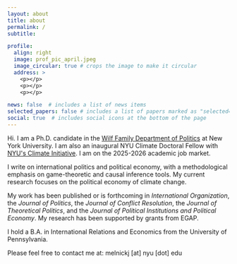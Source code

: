 ```yaml
---
layout: about
title: about
permalink: /
subtitle:

profile:
  align: right
  image: prof_pic_april.jpeg
  image_circular: true # crops the image to make it circular
  address: >
    <p></p>
    <p></p>
    <p></p>

news: false  # includes a list of news items
selected_papers: false # includes a list of papers marked as "selected={true}"
social: true  # includes social icons at the bottom of the page
---
```


Hi. I am a Ph.D. candidate in the [Wilf Family Department of Politics](https://as.nyu.edu/departments/politics.html) at New York University. I am also an inaugural NYU Climate Doctoral Fellow with [NYU's Climate Initiative](https://www.nyu.edu/academics/interdisciplinary-initiatives/climate.html). I am on the 2025-2026 academic job market.

I write on international politics and political economy, with a methodological emphasis on game-theoretic and causal inference tools. My current research focuses on the political economy of climate change.

<!-- In particular, I study the role of information and uncertainty in leaders’ incentives to supply global public goods as well as the effects of domestic politics on international relations, each with applications to climate change cooperation.

 . I am particularly interested in studying the domestic politics of international cooperation and developing theories about the roles of information and uncertainty in climate politics.

I am interested in the interdependence between domestic politics and international cooperation, and explore these entanglements by leveraging game-theoretic tools and quantitative methods.

My current research falls into two broad programs:
1. the political economy of climate change policy;
2. the domestic incentives to negotiate, renegotiate, or withdraw from international agreements. -->

My work has been published or is forthcoming in _International Organization_, the _Journal of Politics_, the _Journal of Conflict Resolution_, the _Journal of Theoretical Politics_, and the _Journal of Political Institutions and Political Economy_. My research has been supported by grants from EGAP.

I hold a B.A. in International Relations and Economics from the University of Pennsylvania.

Please feel free to contact me at: melnickj [at] nyu [dot] edu
